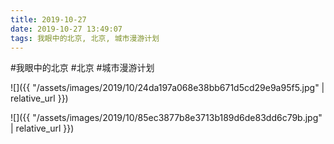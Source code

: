```yaml
---
title: 2019-10-27
date: 2019-10-27 13:49:07
tags: 我眼中的北京, 北京, 城市漫游计划
---
```




#我眼中的北京 #北京 #城市漫游计划

![]({{ "/assets/images/2019/10/24da197a068e38bb671d5cd29e9a95f5.jpg" | relative_url }})

![]({{ "/assets/images/2019/10/85ec3877b8e3713b189d6de83dd6c79b.jpg" | relative_url }})
